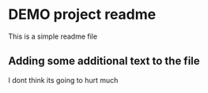 # DEMO project readme

This is a simple readme file

## Adding some additional text to the file
I dont think its going to hurt much
